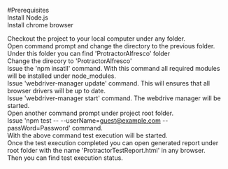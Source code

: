 #Prerequisites<br/>
Install Node.js<br/>
Install chrome browser<br/>

Checkout the project to your local computer under any folder.<br/>
Open command prompt and change the directory to the previous folder.<br/>
Under this folder you can find 'ProtractorAlfresco' folder<br/>
Change the direcory to 'ProtractorAlfresco'<br/>
Issue the 'npm insatll' command. With this command all required modules will be installed under node_modules.<br/>
Issue 'webdriver-manager update' command. This will ensures that all browser drivers will be up to date.<br/>
Issue 'webdriver-manager start'  command. The webdrive manager will be started.<br/>
Open another command prompt under project root folder.<br/>
Issue 'npm test -- --userName=guest@example.com --passWord=Password' command.<br/>
With the above command test execution will be started.<br/>
Once the test execution completed you can open generated report under root folder with the name 'ProtractorTestReport.html' in any browser.<br/>
Then you can find test execution status.<br/>
